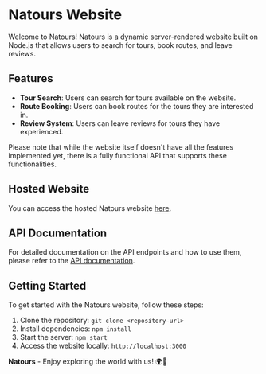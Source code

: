 # Natours Website

Welcome to Natours! Natours is a dynamic server-rendered website built on Node.js that allows users to search for tours, book routes, and leave reviews.

## Features

- **Tour Search**: Users can search for tours available on the website.
- **Route Booking**: Users can book routes for the tours they are interested in.
- **Review System**: Users can leave reviews for tours they have experienced.

Please note that while the website itself doesn't have all the features implemented yet, there is a fully functional API that supports these functionalities.

## Hosted Website

You can access the hosted Natours website [here](https://young-castle-31067-217baf66b9be.herokuapp.com/).

## API Documentation

For detailed documentation on the API endpoints and how to use them, please refer to the [API documentation](https://documenter.getpostman.com/view/12978625/2sA358d5zg).

## Getting Started

To get started with the Natours website, follow these steps:

1. Clone the repository: `git clone <repository-url>`
2. Install dependencies: `npm install`
3. Start the server: `npm start`
4. Access the website locally: `http://localhost:3000`

**Natours** - Enjoy exploring the world with us! 🌍🌟

